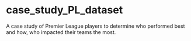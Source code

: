 # case_study_PL_dataset
A case study of Premier League players to determine who performed best and how, who impacted their teams the most.
